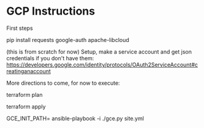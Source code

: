 # GCP Instructions

First steps

pip install requests google-auth apache-libcloud


(this is from scratch for now)
Setup, make a service account and get json credentials if you don't have them:
https://developers.google.com/identity/protocols/OAuth2ServiceAccount#creatinganaccount

More directions to come, for now to execute:

terraform plan

terraform apply


GCE_INIT_PATH=<your ini file pointing to the service account role.json> ansible-playbook -i ./gce.py site.yml
